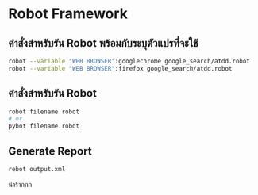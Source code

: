 # Robot Framework

## คำสั่งสำหรับรัน Robot พร้อมกับระบุตัวแปรที่จะใช้

```bash
robot --variable "WEB BROWSER":googlechrome google_search/atdd.robot
robot --variable "WEB BROWSER":firefox google_search/atdd.robot
```

## คำสั่งสำหรับรัน Robot

```bash
robot filename.robot
# or
pybot filename.robot
```

## Generate Report

```bash
rebot output.xml
```

น่าร้ากกก
